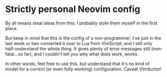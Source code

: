 # Strictly personal Neovim config

By all means steal ideas from this; I probably stole them myself in the first place.

But keep in mind that this is the config of a non-programmer; I've just in the last
week or two converted it over to Lua from VimScript; and I still only half-understand
the whole thing. It gives plenty of error messages still (non-fatal...so far), and I
couldn't tell you why what does work, works.

In other words, feel free to use this, but understand that it's no kind of model
for a correct (or even fully working) configuration. Caveat Vim(tu)tor!
